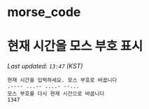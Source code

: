 # morse_code
# 현재 시간을 모스 부호 표시
<!-- MORSE_TIME_START -->
_Last updated: `13:47` (KST)_

```
현재 시간을 입력하세요. 모스 부호로 바꿉니다
.---- ...-- ....- --...
모스 부호를 다시 현재 시간으로 바꿉니다
1347
```
<!-- MORSE_TIME_END -->
